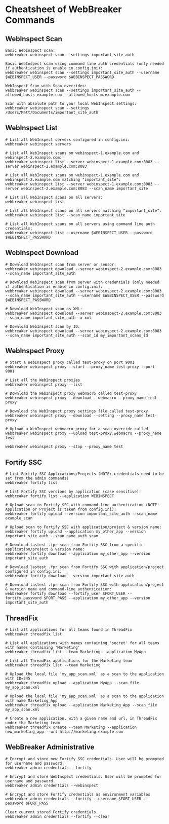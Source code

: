 # Cheatsheet of WebBreaker Commands

## WebInspect Scan

    Basic WebInspect scan:
    webbreaker webinspect scan --settings important_site_auth

    Basic WebInspect scan using command line auth credentials (only needed if authentication is enable in config.ini):
    webbreaker webinspect scan --settings important_site_auth --username $WEBINSPECT_USER --password $WEBINSPECT_PASSWORD

    WebInspect Scan with Scan overrides:
    webbreaker webinspect scan --settings important_site_auth --allowed_hosts example.com --allowed_hosts m.example.com

    Scan with absolute path to your local WebInspect settings:
    webbreaker webinspect scan --settings /Users/Matt/Documents/important_site_auth
    
## WebInspect List
    # List all WebInspect servers configured in config.ini:
    webbreaker webinspect servers

    # List all WebInspect scans on webinspect-1.example.com and webinspect-2.example.com:
    webbreaker webinspect list --server webinspect-1.example.com:8083 --server webinspect-2.example.com:8083

    # List all WebInspect scans on webinspect-1.example.com and webinspect-2.example.com matching "important_site":
    webbreaker webinspect list --server webinspect-1.example.com:8083 --server webinspect-2.example.com:8083 --scan_name important_site

    # List all WebInspect scans on all servers:
    webbreaker webinspect list

    # List all WebInspect scans on all servers matching "important_site":
    webbreaker webinspect list --scan_name important_site

    # List all WebInspect scans on all servers using command line auth credentials:
    webbreaker webinspect list --username $WEBINSPECT_USER --password $WEBINSPECT_PASSWORD

## WebInspect Download

    # Download WebInspect scan from server or sensor:
    webbreaker webinspect download --server webinspect-2.example.com:8083 --scan_name important_site_auth

    # Download WebInspect scan from server with credentials (only needed if authentication is enable in config.ini):
    webbreaker webinspect download --server webinspect-2.example.com:8083 --scan_name important_site_auth --username $WEBINSPECT_USER --password $WEBINSPECT_PASSWORD

    # Download WebInspect scan as XML:
    webbreaker webinspect download --server webinspect-2.example.com:8083 --scan_name important_site_auth -x xml

    # Download WebInspect scan by ID:
    webbreaker webinspect download --server webinspect-2.example.com:8083 --scan_name important_site_auth --scan_id my_important_scans_id   

## WebInspect Proxy 
    
    # Start a WebInspect proxy called test-proxy on port 9001
    webbreaker webinspect proxy --start --proxy_name test-proxy --port 9001

    # List all the WebInspect proxies
    webbreaker webinspect proxy --list

    # Download the WebInspect proxy webmacro called test-proxy
    webbreaker webinspect proxy --download --webmacro --proxy_name test-proxy

    # Download the WebInspect proxy settings file called test-proxy
    webbreaker webinspect proxy --download --setting --proxy_name test-proxy

    # Upload a WebInspect webmacro proxy for a scan override called
    webbreaker webinspect proxy --upload test-proxy.webmacro --proxy_name test

    webbreaker webinspect proxy --stop --proxy_name test

## Fortify SSC

    # List Fortify SSC Applications/Projects (NOTE: credentials need to be set from the admin commands)
    webbreaker fortify list

    # List Fortify SSC versions by application (case sensitive):
    webbreaker fortify list --application WEBINSPECT

    # Upload scan to Fortify SSC with command-line authentication (NOTE: Application or Project is taken from config.ini):
    webbreaker fortify upload --version important_site_auth --scan_name example_scan

    # Upload scan to Fortify SSC with application/project & version name:
    webbreaker fortify upload --application my_other_app --version important_site_auth --scan_name auth_scan

    # Download lastest .fpr scan from Fortify SSC from a specific application/project & version name:
    webbreaker fortify download --application my_other_app --version important_site_auth

    # Download lastest .fpr scan from Fortify SSC with application/project configured in config.ini:
    webbreaker fortify download --version important_site_auth

    # Download lastest .fpr scan from Fortify SSC with application/project & version name and command-line authentication:
    webbreaker fortify download --fortify_user $FORT_USER --fortify_password $FORT_PASS --application my_other_app --version important_site_auth
    
## ThreadFix

    # List all applications for all teams found in ThreadFix
    webbreaker threadfix list

    # List all applications with names containing 'secret' for all teams with names containing 'Marketing'
    webbreaker threadfix list --team Marketing --application MyApp

    # List all ThreadFix applications for the Marketing team
    webbreaker threadfix list --team Marketing

    # Upload the local file 'my_app_scan.xml' as a scan to the application with ID=345
    webbreaker threadfix upload --application MyApp --scan_file my_app_scan.xml

    # Upload the local file 'my_app_scan.xml' as a scan to the application with name Marketing_App
    webbreaker threadfix upload --application Marketing_App --scan_file my_app_scan.xml

    # Create a new application, with a given name and url, in ThreadFix under the Marketing team
    webbreaker threadfix create --team Marketing --application new_marketing_app --url http://marketing.example.com

## WebBreaker Administrative

    # Encrypt and store new Fortify SSC credentials. User will be prompted for username and password. 
    webbreaker admin credentials --fortify
    
    # Encrypt and store WebInspect credentials. User will be prompted for username and password. 
    webbreaker admin credentials --webinspect

    # Encrypt and store Fortify credentials as environment variables
    webbreaker admin credentials --fortify --username $FORT_USER --password $FORT_PASS

    Clear cuurent stored Fortify credentials.
    webbreaker admin credentials --fortify --clear
